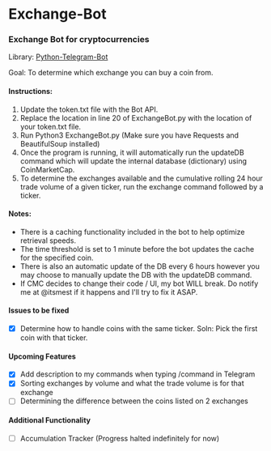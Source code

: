 # Exchange-Bot
### Exchange Bot for cryptocurrencies

Library: [Python-Telegram-Bot](https://github.com/python-telegram-bot/python-telegram-bot)

Goal: To determine which exchange you can buy a coin from.

#### Instructions:

1. Update the token.txt file with the Bot API.
2. Replace the location in line 20 of ExchangeBot.py with the location of your token.txt file.
3. Run Python3 ExchangeBot.py (Make sure you have Requests and BeautifulSoup installed)
4. Once the program is running, it will automatically run the updateDB command which will update the internal database (dictionary) using CoinMarketCap. 
5. To determine the exchanges available and the cumulative rolling 24 hour trade volume of a given ticker, run the exchange command followed by a ticker. 

#### Notes:
- There is a caching functionality included in the bot to help optimize retrieval speeds. 
- The time threshold is set to 1 minute before the bot updates the cache for the specified coin.
- There is also an automatic update of the DB every 6 hours however you may choose to manually update the DB with the updateDB command.
- If CMC decides to change their code / UI, my bot WILL break. Do notify me at @itsmest if it happens and I'll try to fix it ASAP. 

#### Issues to be fixed
- [X] Determine how to handle coins with the same ticker. Soln: Pick the first coin with that ticker.

#### Upcoming Features
- [X] Add description to my commands when typing /command in Telegram
- [X] Sorting exchanges by volume and what the trade volume is for that exchange
- [ ] Determining the difference between the coins listed on 2 exchanges

#### Additional Functionality 
- [ ] Accumulation Tracker (Progress halted indefinitely for now)
